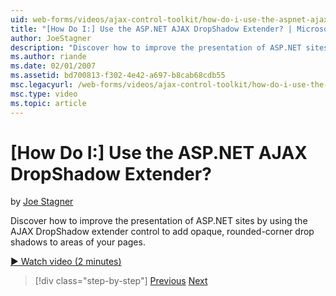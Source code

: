 ```yaml
---
uid: web-forms/videos/ajax-control-toolkit/how-do-i-use-the-aspnet-ajax-dropshadow-extender
title: "[How Do I:] Use the ASP.NET AJAX DropShadow Extender? | Microsoft Docs"
author: JoeStagner
description: "Discover how to improve the presentation of ASP.NET sites by using the AJAX DropShadow extender control to add opaque, rounded-corner drop shadows to areas o..."
ms.author: riande
ms.date: 02/01/2007
ms.assetid: bd700813-f302-4e42-a697-b8cab68cdb55
msc.legacyurl: /web-forms/videos/ajax-control-toolkit/how-do-i-use-the-aspnet-ajax-dropshadow-extender
msc.type: video
ms.topic: article
---
```

# [How Do I:] Use the ASP.NET AJAX DropShadow Extender?

by [Joe Stagner](https://github.com/JoeStagner)

Discover how to improve the presentation of ASP.NET sites by using the AJAX DropShadow extender control to add opaque, rounded-corner drop shadows to areas of your pages.

[&#9654; Watch video (2 minutes)](https://channel9.msdn.com/Blogs/ASP-NET-Site-Videos/how-do-i-use-the-aspnet-ajax-dropshadow-extender)

> [!div class="step-by-step"]
> [Previous](how-do-i-use-the-aspnet-ajax-togglebutton-extender.md)
> [Next](how-do-i-use-the-aspnet-ajax-passwordstrength-extender.md)

